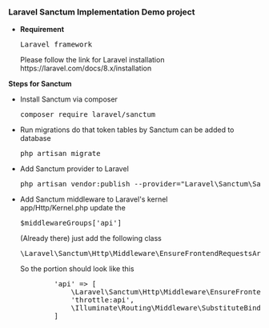 <h3>Laravel Sanctum Implementation Demo project</h3>

<ul>
    <li>
        <strong>Requirement</strong>
        <pre>Laravel framework</pre>
        Please follow the link for Laravel installation
        https://laravel.com/docs/8.x/installation
     </li>
</ul>

<strong>Steps for Sanctum</strong>
<ul>
    <li>
        Install Sanctum via composer
        <pre>composer require laravel/sanctum</pre>
     </li>
    <li>
        Run migrations do that token tables by Sanctum can be added to database
        <pre>php artisan migrate</pre>
     </li>
    <li>
        Add Sanctum provider to Laravel
        <pre>php artisan vendor:publish --provider="Laravel\Sanctum\SanctumServiceProvider"</pre>
     </li>
    <li>
        Add Sanctum middleware to Laravel's kernel<br/>
        app/Http/Kernel.php update the <pre>$middlewareGroups['api']</pre> (Already there) just add the following class
        <pre>\Laravel\Sanctum\Http\Middleware\EnsureFrontendRequestsAreStateful::class</pre>
        So the portion should look like this
        <pre>
        'api' => [
            \Laravel\Sanctum\Http\Middleware\EnsureFrontendRequestsAreStateful::class,
            'throttle:api',
            \Illuminate\Routing\Middleware\SubstituteBindings::class,
        ]
        </pre>
     </li>
</ul>